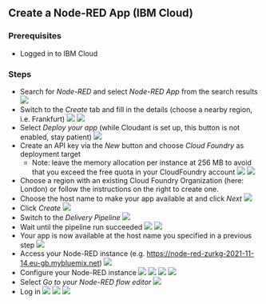 ## Create a Node-RED App (IBM Cloud)


### Prerequisites
- Logged in to IBM Cloud

### Steps
- Search for _Node-RED_ and select _Node-RED App_ from the search results
![](./screenshots/3.png)
- Switch to the _Create_ tab and fill in the details (choose a nearby region, i.e. Frankfurt)
![](./screenshots/4.png)
![](./screenshots/5.png)
- Select _Deploy your app_ (while Cloudant is set up, this button is not enabled, stay patient)
![](./screenshots/6.png)
- Create an API key via the _New_ button and choose _Cloud Foundry_ as deployment target
    - Note: leave the memory allocation per instance at 256 MB to avoid that you exceed the free quota in your CloudFoundry account
![](./screenshots/7.png)
![](./screenshots/8.png)
- Choose a region with an existing Cloud Foundry Organization (here: London) or follow the instructions on the right to create one.
- Choose the host name to make your app available at and click _Next_
![](./screenshots/9.png)
- Click _Create_
![](./screenshots/11.png)
- Switch to the _Delivery Pipeline_
![](./screenshots/12.png)
- Wait until the pipeline run succeeded
![](./screenshots/14a.png)
![](./screenshots/14b.png)
- Your app is now available at the host name you specified in a previous step
![](./screenshots/15.png)
- Access your Node-RED instance (e.g. https://node-red-zurkg-2021-11-14.eu-gb.mybluemix.net)
![](./screenshots/16.png)
- Configure your Node-RED instance
![](./screenshots/17.png)
![](./screenshots/18.png)
![](./screenshots/19.png)
![](./screenshots/19a.png)
- Select _Go to your Node-RED flow editor_
![](./screenshots/20.png)
- Log in
![](./screenshots/21.png)
![](./screenshots/22.png)
![](./screenshots/23.png)
